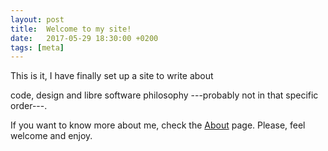 ```yaml
---
layout: post
title:  Welcome to my site!
date:   2017-05-29 18:30:00 +0200
tags: [meta]
---
```


This is it, I have finally set up a site to write about
<!--more-->
code, design and libre software philosophy ---probably not in that specific order---.

If you want to know more about me, check the [About](/about) page. Please, feel welcome and enjoy.
